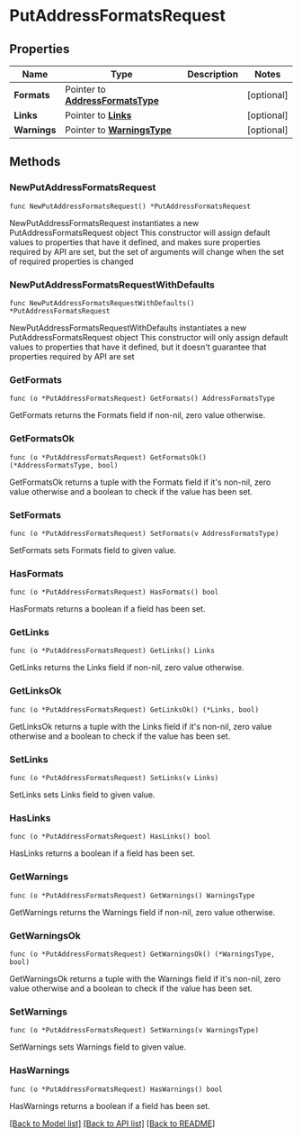 # PutAddressFormatsRequest

## Properties

Name | Type | Description | Notes
------------ | ------------- | ------------- | -------------
**Formats** | Pointer to [**AddressFormatsType**](AddressFormatsType.md) |  | [optional] 
**Links** | Pointer to [**Links**](Links.md) |  | [optional] 
**Warnings** | Pointer to [**WarningsType**](WarningsType.md) |  | [optional] 

## Methods

### NewPutAddressFormatsRequest

`func NewPutAddressFormatsRequest() *PutAddressFormatsRequest`

NewPutAddressFormatsRequest instantiates a new PutAddressFormatsRequest object
This constructor will assign default values to properties that have it defined,
and makes sure properties required by API are set, but the set of arguments
will change when the set of required properties is changed

### NewPutAddressFormatsRequestWithDefaults

`func NewPutAddressFormatsRequestWithDefaults() *PutAddressFormatsRequest`

NewPutAddressFormatsRequestWithDefaults instantiates a new PutAddressFormatsRequest object
This constructor will only assign default values to properties that have it defined,
but it doesn't guarantee that properties required by API are set

### GetFormats

`func (o *PutAddressFormatsRequest) GetFormats() AddressFormatsType`

GetFormats returns the Formats field if non-nil, zero value otherwise.

### GetFormatsOk

`func (o *PutAddressFormatsRequest) GetFormatsOk() (*AddressFormatsType, bool)`

GetFormatsOk returns a tuple with the Formats field if it's non-nil, zero value otherwise
and a boolean to check if the value has been set.

### SetFormats

`func (o *PutAddressFormatsRequest) SetFormats(v AddressFormatsType)`

SetFormats sets Formats field to given value.

### HasFormats

`func (o *PutAddressFormatsRequest) HasFormats() bool`

HasFormats returns a boolean if a field has been set.

### GetLinks

`func (o *PutAddressFormatsRequest) GetLinks() Links`

GetLinks returns the Links field if non-nil, zero value otherwise.

### GetLinksOk

`func (o *PutAddressFormatsRequest) GetLinksOk() (*Links, bool)`

GetLinksOk returns a tuple with the Links field if it's non-nil, zero value otherwise
and a boolean to check if the value has been set.

### SetLinks

`func (o *PutAddressFormatsRequest) SetLinks(v Links)`

SetLinks sets Links field to given value.

### HasLinks

`func (o *PutAddressFormatsRequest) HasLinks() bool`

HasLinks returns a boolean if a field has been set.

### GetWarnings

`func (o *PutAddressFormatsRequest) GetWarnings() WarningsType`

GetWarnings returns the Warnings field if non-nil, zero value otherwise.

### GetWarningsOk

`func (o *PutAddressFormatsRequest) GetWarningsOk() (*WarningsType, bool)`

GetWarningsOk returns a tuple with the Warnings field if it's non-nil, zero value otherwise
and a boolean to check if the value has been set.

### SetWarnings

`func (o *PutAddressFormatsRequest) SetWarnings(v WarningsType)`

SetWarnings sets Warnings field to given value.

### HasWarnings

`func (o *PutAddressFormatsRequest) HasWarnings() bool`

HasWarnings returns a boolean if a field has been set.


[[Back to Model list]](../README.md#documentation-for-models) [[Back to API list]](../README.md#documentation-for-api-endpoints) [[Back to README]](../README.md)


